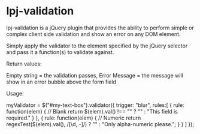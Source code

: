 lpj-validation
==========

lpj-validation is a jQuery plugin that provides the ability to perform simple or complex client side validation and show an error on any DOM element.

Simply apply the validator to the element specified by the jQuery selector and pass it a function(s) to validate against. 


Return values:

  Empty string = the validation passes,
  Error Message = the message will show in an error bubble above the form field


Usage:

  myValidator = $("#my-text-box").validator({
    trigger: "blur",
    rules:[
      {
        rule: function(elem)
        {
          // Blank
          return $(elem).val() !== "" ? "" : "This field is required."
        }
      }, 
      {
        rule: function(elem)
        {
          // Numeric
          return regexTest($(elem).val(), /[\d,\.-]/) ? "" : "Only alpha-numeric please.";
        }
      }
    ]
  });


